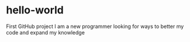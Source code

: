 # hello-world
First GitHub project
I am a new programmer looking for ways to better my code and expand my knowledge
